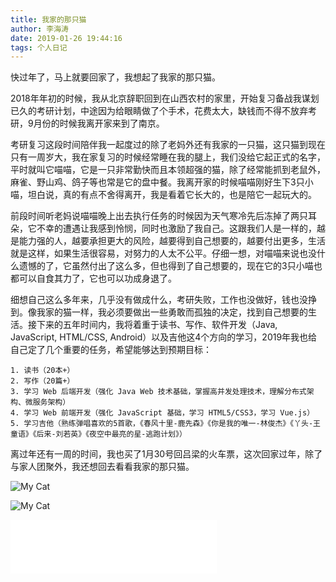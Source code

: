 ```yaml
---
title: 我家的那只猫
author: 李海涛
date: 2019-01-26 19:44:16
tags: 个人日记
---
```

快过年了，马上就要回家了，我想起了我家的那只猫。

2018年年初的时候，我从北京辞职回到在山西农村的家里，开始复习备战我谋划已久的考研计划，中途因为给眼睛做了个手术，花费太大，缺钱而不得不放弃考研，9月份的时候我离开家来到了南京。

考研复习这段时间陪伴我一起度过的除了老妈外还有我家的一只猫，这只猫到现在只有一周岁大，我在家复习的时候经常睡在我的腿上，我们没给它起正式的名字，平时就叫它喵喵，它是一只非常勤快而且本领超强的猫，除了经常能抓到老鼠外，麻雀、野山鸡、鸽子等也常是它的盘中餐。我离开家的时候喵喵刚好生下3只小喵，坦白说，真的有点不舍得离开，我是看着它长大的，也是陪它一起玩大的。

前段时间听老妈说喵喵晚上出去执行任务的时候因为天气寒冷先后冻掉了两只耳朵，它不幸的遭遇让我感到怜悯，同时也激励了我自己。这跟我们人是一样的，越是能力强的人，越要承担更大的风险，越要得到自己想要的，越要付出更多，生活就是这样，如果生活很容易，对努力的人太不公平。仔细一想，对喵喵来说也没什么遗憾的了，它虽然付出了这么多，但也得到了自己想要的，现在它的3只小喵也都可以自食其力了，它也可以功成身退了。

细想自己这么多年来，几乎没有做成什么，考研失败，工作也没做好，钱也没挣到。像我家的猫一样，我必须要做出一些勇敢而孤独的决定，找到自己想要的生活。接下来的五年时间内，我将着重于读书、写作、软件开发（Java, JavaScript, HTML/CSS, Android）以及吉他这4个方向的学习，2019年我也给自己定了几个重要的任务，希望能够达到预期目标：

	1. 读书（20本+）
	2. 写作（20篇+）
	3. 学习 Web 后端开发（强化 Java Web 技术基础，掌握高并发处理技术，理解分布式架构、微服务架构）
	4. 学习 Web 前端开发（强化 JavaScript 基础，学习 HTML5/CSS3，学习 Vue.js）
	5. 学习吉他（熟练弹唱喜欢的5首歌，《春风十里-鹿先森》《你是我的唯一-林俊杰》《丫头-王童语》《后来-刘若英》《夜空中最亮的星-逃跑计划》）

离过年还有一周的时间，我也买了1月30号回吕梁的火车票，这次回家过年，除了与家人团聚外，我还想回去看看我家的那只猫。

![My Cat](my-cat.jpg)

![My Cat](my-cat-0.jpg)

<iframe frameborder="no" border="0" marginwidth="0" marginheight="0" width=330 height=86 src="//music.163.com/outchain/player?type=2&id=29812165&auto=1&height=66"></iframe>